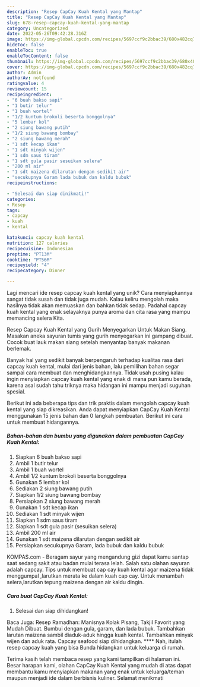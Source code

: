 ```yaml
---
description: "Resep CapCay Kuah Kental yang Mantap"
title: "Resep CapCay Kuah Kental yang Mantap"
slug: 678-resep-capcay-kuah-kental-yang-mantap
category: Uncategorized
date: 2022-05-26T09:42:28.316Z
image: https://img-global.cpcdn.com/recipes/5697ccf9c2bbac39/680x482cq70/capcay-kuah-kental-foto-resep-utama.jpg
hideToc: false
enableToc: true
enableTocContent: false
thumbnail: https://img-global.cpcdn.com/recipes/5697ccf9c2bbac39/680x482cq70/capcay-kuah-kental-foto-resep-utama.jpg
cover: https://img-global.cpcdn.com/recipes/5697ccf9c2bbac39/680x482cq70/capcay-kuah-kental-foto-resep-utama.jpg
author: Admin
authorAv: notfound
ratingvalue: 4
reviewcount: 15
recipeingredient:
- "6 buah bakso sapi"
- "1 butir telur"
- "1 buah wortel"
- "1/2 kuntum brokoli beserta bonggolnya"
- "5 lembar kol"
- "2 siung bawang putih"
- "1/2 siung bawang bombay"
- "2 siung bawang merah"
- "1 sdt kecap ikan"
- "1 sdt minyak wijen"
- "1 sdm saus tiram"
- "1 sdt gula pasir sesuikan selera"
- "200 ml air"
- "1 sdt maizena dilarutan dengan sedikit air"
- "secukupnya Garam lada bubuk dan kaldu bubuk"
recipeinstructions:

- "Selesai dan siap dinikmati!"
categories:
- Resep
tags:
- capcay
- kuah
- kental

katakunci: capcay kuah kental 
nutrition: 127 calories
recipecuisine: Indonesian
preptime: "PT13M"
cooktime: "PT56M"
recipeyield: "4"
recipecategory: Dinner

---
```





Lagi mencari ide resep capcay kuah kental yang unik? Cara menyiapkannya sangat tidak susah dan tidak juga mudah. Kalau keliru mengolah maka hasilnya tidak akan memuaskan dan bahkan tidak sedap. Padahal capcay kuah kental yang enak selayaknya punya aroma dan cita rasa yang mampu memancing selera Kita.





Resep Capcay Kuah Kental yang Gurih Menyegarkan Untuk Makan Siang. Masakan aneka sayuran tumis yang gurih menyegarkan ini gampang dibuat. Cocok buat lauk makan siang setelah menyantap banyak makanan berlemak.

Banyak hal yang sedikit banyak berpengaruh terhadap kualitas rasa dari capcay kuah kental, mulai dari jenis bahan, lalu pemilihan bahan segar sampai cara membuat dan menghidangkannya. Tidak usah pusing kalau ingin menyiapkan capcay kuah kental yang enak di mana pun kamu berada, karena asal sudah tahu triknya maka hidangan ini mampu menjadi suguhan spesial.






Berikut ini ada beberapa tips dan trik praktis dalam mengolah capcay kuah kental yang siap dikreasikan. Anda dapat menyiapkan CapCay Kuah Kental menggunakan 15 jenis bahan dan 0 langkah pembuatan. Berikut ini cara untuk membuat hidangannya.

<!--inarticleads1-->

##### Bahan-bahan dan bumbu yang digunakan dalam pembuatan CapCay Kuah Kental:

1. Siapkan 6 buah bakso sapi
1. Ambil 1 butir telur
1. Ambil 1 buah wortel
1. Ambil 1/2 kuntum brokoli beserta bonggolnya
1. Gunakan 5 lembar kol
1. Sediakan 2 siung bawang putih
1. Siapkan 1/2 siung bawang bombay
1. Persiapkan 2 siung bawang merah
1. Gunakan 1 sdt kecap ikan
1. Sediakan 1 sdt minyak wijen
1. Siapkan 1 sdm saus tiram
1. Siapkan 1 sdt gula pasir (sesuikan selera)
1. Ambil 200 ml air
1. Gunakan 1 sdt maizena dilarutan dengan sedikit air
1. Persiapkan secukupnya Garam, lada bubuk dan kaldu bubuk


KOMPAS.com - Beragam sayur yang mengandung gizi dapat kamu santap saat sedang sakit atau badan mulai terasa lelah. Salah satu olahan sayuran adalah capcay. Tips untuk membuat cap cay kuah kental agar maizena tidak menggumpal ,larutkan merata ke dalam kuah cap cay. Untuk menambah selera,larutkan tepung maizena dengan air kaldu dingin. 

<!--inarticleads2-->

##### Cara buat CapCay Kuah Kental:


1. Selesai dan siap dihidangkan!

Baca Juga: Resep Ramadhan: Manisnya Kolak Pisang, Takjil Favorit yang Mudah Dibuat. Bumbui dengan gula, garam, dan lada bubuk. Tambahkan larutan maizena sambil diaduk-aduk hingga kuah kental. Tambahkan minyak wijen dan aduk rata. Capcay seafood siap dihidangkan. **** Nah, itulah resep capcay kuah yang bisa Bunda hidangkan untuk keluarga di rumah. 

Terima kasih telah membaca resep yang kami tampilkan di halaman ini. Besar harapan kami, olahan CapCay Kuah Kental yang mudah di atas dapat membantu kamu menyiapkan makanan yang enak untuk keluarga/teman maupun menjadi ide dalam berbisnis kuliner. Selamat menikmati
